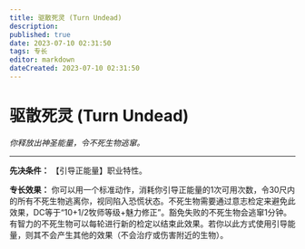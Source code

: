 ```yaml
---
title: 驱散死灵 (Turn Undead)
description: 
published: true
date: 2023-07-10 02:31:50
tags: 专长
editor: markdown
dateCreated: 2023-07-10 02:31:50
---
```


# 驱散死灵 (Turn Undead)

_你释放出神圣能量，令不死生物逃窜。_

* * *

**先决条件：** 【引导正能量】职业特性。

**专长效果：**
你可以用一个标准动作，消耗你引导正能量的1次可用次数，令30尺内的所有不死生物逃离你，视同陷入恐慌状态。不死生物需要通过意志检定来避免此效果，DC等于“10+1/2牧师等级+魅力修正”。豁免失败的不死生物会逃窜1分钟。有智力的不死生物可以每轮进行新的检定以结束此效果。若你以此方式使用引导能量，则其不会产生其他的效果（不会治疗或伤害附近的生物）。

